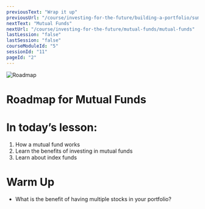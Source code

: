 ```yaml
---
previousText: "Wrap it up"
previousUrl: "/course/investing-for-the-future/building-a-portfolio/summary"
nextText: "Mutual Funds"
nextUrl: "/course/investing-for-the-future/mutual-funds/mutual-funds"
lastLession: "false"
lastSession: "false"
courseModuleId: "5"
sessionId: "11"
pageId: "2"
---
```



![Roadmap](/assets/img/roadmap.png)
# Roadmap for Mutual Funds
# In today’s lesson: 
1. How a mutual fund works
2. Learn the benefits of investing in mutual funds
3. Learn about index funds

# Warm Up
- What is the benefit of having multiple stocks in your portfolio?

